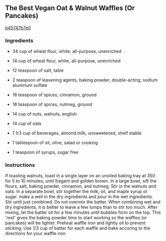 ## The Best Vegan Oat & Walnut Waffles (Or Pancakes)

[b45747b7e0](http://www.food.com/recipe/the-best-vegan-oat-walnut-waffles-or-pancakes-150887)

### Ingredients

 - 34 cup of wheat flour, white, all-purpose, unenriched

 - 14 cup of wheat flour, white, all-purpose, unenriched

 - 12 teaspoon of salt, table

 - 2 teaspoon of leavening agents, baking powder, double-acting, sodium aluminum sulfate

 - 18 teaspoon of spices, cinnamon, ground

 - 18 teaspoon of spices, nutmeg, ground

 - 14 cup of nuts, walnuts, english

 - 14 cup of oats

 - 1 1/3 cup of beverages, almond milk, unsweetened, shelf stable

 - 1 tablespoon of oil, olive, salad or cooking

 - 1 teaspoon of syrups, sugar free

### Instructions

If toasting walnuts, toast in a single layer on an unoiled baking tray at 350 for 5 to 10 minutes, until fragant and golden brown. In a large bowl, sift the flours, salt, baking powder, cinnamon, and nutmeg, Stir in the walnuts and oats. In a separate bowl, stir together the milk, oil, and maple syrup or sugar. make a well in the dry ingredients and pour in the wet ingredients. Stir until just combined. Do not overmix the batter. When combining wet and dry ingredients, it is better to leave a few lumps than to stir too much. After mixing, let the batter sit for a few minutes until bubbles form on the top. This 'rest' gives the baking powder time to start working so the waffles (or pancakes) will be lighter. Preheat waffle iron and lightly oil to prevent sticking. Use 1/3 cup of batter for each waffle and bake accoring to the directions for your waffle iron.
